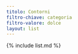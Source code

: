 ```yaml
---
titolo: Contorni
filtro-chiave: categoria
filtro-valore: dolce
layout: list
---
```

{% include list.md %}